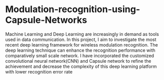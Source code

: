 # Modulation-recognition-using-Capsule-Networks

Machine Learning and Deep Learning are increasingly in
demand as tools used in data communication. In this project, I aim to
investigate the most recent deep learning framework for
wireless modulation recognition. The deep learning technique
can enhance the recognition performance with
comparatively small scale network. I have incorporated the
customized convolutional neural network(CNN) and Capsule
network to refine the achievement and decrease the complexity
of this deep learning platform with lower recognition error
rate
